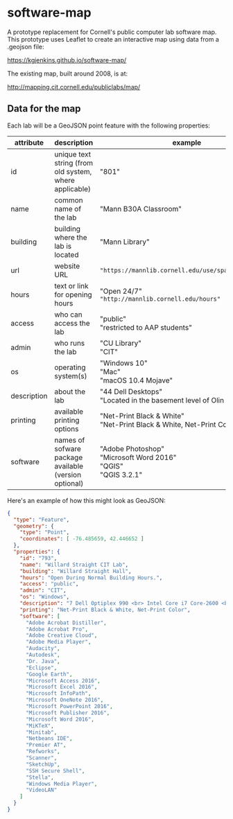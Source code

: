 # software-map

A prototype replacement for Cornell's public computer lab software map.
This prototype uses Leaflet to create an interactive map using data from a .geojson file:

https://kgjenkins.github.io/software-map/

The existing map, built around 2008, is at:

http://mapping.cit.cornell.edu/publiclabs/map/


## Data for the map

Each lab will be a GeoJSON point feature with the following properties:

| attribute | description | example |
| - | - | - |
| id | unique text string (from old system, where applicable) | "801" |
| name | common name of the lab | "Mann B30A Classroom" |
| building | building where the lab is located | "Mann Library" |
| url | website URL | `"https://mannlib.cornell.edu/use/spaces/all/b30a"` |
| hours | text or link for opening hours | "Open 24/7"<br>`"http://mannlib.cornell.edu/hours"` |
| access | who can access the lab | "public"<br>"restricted to AAP students" |
| admin | who runs the lab | "CU Library"<br>"CIT" |
| os | operating system(s) | "Windows 10"<br>"Mac"<br>"macOS 10.4 Mojave" |
| description | about the lab | "44 Dell Desktops"<br>"Located in the basement level of Olin Library" |
| printing | available printing options | "Net-Print Black & White"<br>"Net-Print Black & White, Net-Print Color" |
| software | names of sofware package available (version optional) | "Adobe Photoshop"<br>"Microsoft Word 2016"<br>"QGIS"<br>"QGIS 3.2.1" |

Here's an example of how this might look as GeoJSON:

```json
{
  "type": "Feature",
  "geometry": {
    "type": "Point",
    "coordinates": [ -76.485659, 42.446652 ]
  },
  "properties": {
    "id": "793",
    "name": "Willard Straight CIT Lab",
    "building": "Willard Straight Hall",
    "hours": "Open During Normal Building Hours.",
    "access": "public",
    "admin": "CIT",
    "os": "Windows",
    "description": "7 Dell Optiplex 990 <br> Intel Core i7 Core-2600 <br> 3.4 Ghz / 4 GB Ram <br> CD/DVD RW<br><br>Also Macs with OS Yosemite, Adobe Creative Cloud, Microsoft Office 2016, and Final Cut Pro X",
    "printing": "Net-Print Black & White, Net-Print Color",
    "software": [
      "Adobe Acrobat Distiller",
      "Adobe Acrobat Pro",
      "Adobe Creative Cloud",
      "Adobe Media Player",
      "Audacity",
      "Autodesk",
      "Dr. Java",
      "Eclipse",
      "Google Earth",
      "Microsoft Access 2016",
      "Microsoft Excel 2016",
      "Microsoft InfoPath",
      "Microsoft OneNote 2016",
      "Microsoft PowerPoint 2016",
      "Microsoft Publisher 2016",
      "Microsoft Word 2016",
      "MiKTeX",
      "Minitab",
      "Netbeans IDE",
      "Premier AT",
      "Refworks",
      "Scanner",
      "SketchUp",
      "SSH Secure Shell",
      "Stella",
      "Windows Media Player",
      "VideoLAN"
    ]
  }
}
```


